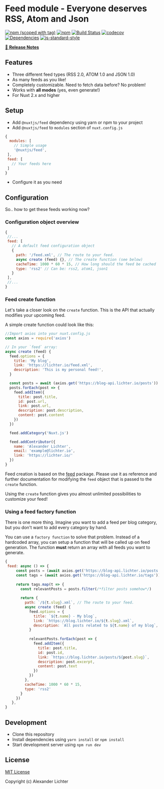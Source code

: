 # Feed module - Everyone deserves RSS, Atom and Json
[![npm (scoped with tag)](https://img.shields.io/npm/v/@nuxtjs/feed/latest.svg?style=flat-square)](https://npmjs.com/package/@nuxtjs/feed)
[![npm](https://img.shields.io/npm/dt/@nuxtjs/feed.svg?style=flat-square)](https://npmjs.com/package/@nuxtjs/feed)
[![Build Status](https://travis-ci.org/nuxt-community/feed-module.svg?branch=master)](https://travis-ci.org/nuxt-community/feed-module)
[![codecov](https://codecov.io/gh/nuxt-community/feed-module/branch/master/graph/badge.svg)](https://codecov.io/gh/nuxt-community/feed-module)
[![Dependencies](https://david-dm.org/nuxt-community/feed-module/status.svg?style=flat-square)](https://david-dm.org/nuxt-community/feed-module)
[![js-standard-style](https://img.shields.io/badge/code_style-standard-brightgreen.svg?style=flat-square)](http://standardjs.com)

> 

[📖 **Release Notes**](./CHANGELOG.md)

## Features

* Three different feed types (RSS 2.0, ATOM 1.0 and JSON 1.0)
* As many feeds as you like!
* Completely customizable. Need to fetch data before? No problem!
* Works with **all modes** (yes, even generate!)
* For Nuxt 2.x and higher

## Setup

- Add `@nuxtjs/feed` dependency using yarn or npm to your project
- Add `@nuxtjs/feed` to `modules` section of `nuxt.config.js`

```js
{
  modules: [
    // Simple usage
    '@nuxtjs/feed',
 ],
 feed: [
   // Your feeds here
 ]
}
```

- Configure it as you need

## Configuration

So.. how to get these feeds working now?

### Configuration object overview

```js
{
 //...
 feed: [
   // A default feed configuration object
   {
     path: '/feed.xml', // The route to your feed.
     async create (feed) {}, // The create function (see below)
     cacheTime: 1000 * 60 * 15, // How long should the feed be cached
     type: 'rss2' // Can be: rss2, atom1, json1
   }
 ],
 //...
}
```

### Feed create function

Let's take a closer look on the `create` function. This is the API that 
actually modifies your upcoming feed.

A simple create function could look like this:

```js
//Import axios into your nuxt.config.js
const axios = require('axios')

// In your `feed` array:
async create (feed) {
  feed.options = {
    title: 'My blog',
    link: 'https://lichter.io/feed.xml',
    description: 'This is my personal feed!',
  }

  const posts = await (axios.get('https://blog-api.lichter.io/posts')).data
  posts.forEach(post => {
    feed.addItem({
      title: post.title,
      id: post.url,
      link: post.url,
      description: post.description,
      content: post.content
    })
  })

  feed.addCategory('Nuxt.js')

  feed.addContributor({
    name: 'Alexander Lichter',
    email: 'example@lichter.io',
    link: 'https://lichter.io/'
  })
}
```

Feed creation is based on the [feed](https://github.com/jpmonette/feed) package.
Please use it as reference and further documentation for modifying the `feed` object
that is passed to the `create` function.

Using the `create` function gives you almost unlimited possibilities to customize your feed!

### Using a feed factory function

There is one more thing. Imagine you want to add a feed per blog category, but you don't want
to add every category by hand.

You can use a `factory function` to solve that problem. Instead of a hardcoded array, you can setup
a function that will be called up on feed generation. The function **must** return an array with all
feeds you want to generate.

```js
{
 feed: async () => {
     const posts = (await axios.get('https://blog-api.lichter.io/posts')).data
     const tags = (await axios.get('https://blog-api.lichter.io/tags')).data
     
     return tags.map(t => {
       const relevantPosts = posts.filter(/*filter posts somehow*/)
 
       return {
         path: `/${t.slug}.xml`, // The route to your feed.
         async create (feed) {
           feed.options = {
             title: `${t.name} - My blog`,
             link: `https://blog.lichter.io/${t.slug}.xml`,
             description: `All posts related to ${t.name} of my blog`,
           }
 
           relevantPosts.forEach(post => {
             feed.addItem({
               title: post.title,
               id: post.id,
               link: `https://blog.lichter.io/posts/${post.slug}`,
               description: post.excerpt,
               content: post.text
             })
           })
         },
         cacheTime: 1000 * 60 * 15,
         type: 'rss2'
       }
     })
   },
}
```


## Development

- Clone this repository
- Install dependencies using `yarn install` or `npm install`
- Start development server using `npm run dev`

## License

[MIT License](./LICENSE)

Copyright (c) Alexander Lichter
